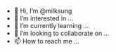 - 👋 Hi, I’m @milksung
- 👀 I’m interested in ...
- 🌱 I’m currently learning ...
- 💞️ I’m looking to collaborate on ...
- 📫 How to reach me ...

<!---
milksung/milksung is a ✨ special ✨ repository because its `README.md` (this file) appears on your GitHub profile.
You can click the Preview link to take a look at your changes.
--->
